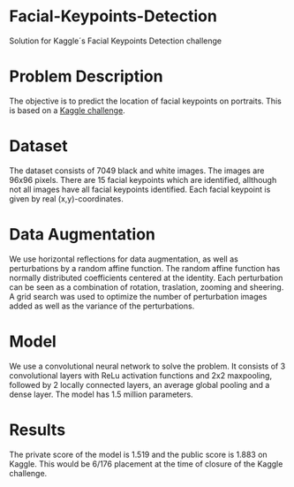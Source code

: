 # Facial-Keypoints-Detection
Solution for Kaggle´s Facial Keypoints Detection challenge

# Problem Description
The objective is to predict the location of facial keypoints on portraits. This is based on a [Kaggle challenge](https://www.kaggle.com/competitions/facial-keypoints-detection/overview).

# Dataset
The dataset consists of 7049 black and white images. The images are 96x96 pixels. There are 15 facial keypoints which are identified, allthough not all images have all facial keypoints identified. Each facial keypoint is given by real (x,y)-coordinates.

# Data Augmentation
We use horizontal reflections for data augmentation, as well as perturbations by a random affine function. 
The random affine function has normally distributed coefficients centered at the identity. Each perturbation can be seen as a combination of rotation, traslation, zooming and sheering.
A grid search was used to optimize the number of perturbation images added as well as the variance of the perturbations. 

# Model
We use a convolutional neural network to solve the problem. It consists of 3 convolutional layers with ReLu activation functions and 2x2 maxpooling, followed by 2 locally connected layers, an average global pooling and a dense layer. The model has 1.5 million parameters.

# Results
The private score of the model is 1.519 and the public score is 1.883 on Kaggle. This would be 6/176 placement at the time of closure of the Kaggle challenge.
